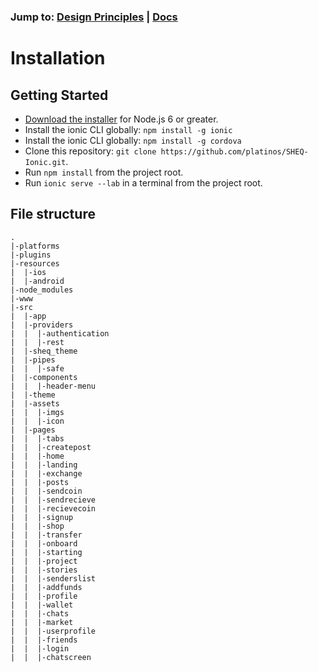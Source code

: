 
### Jump to: [Design Principles](https://platinos.github.io/SHEQ-Ionic)  |  [Docs](https://platinos.github.io/SHEQ-Ionic/docs)


# Installation

## Getting Started

-   [Download the installer](https://nodejs.org/)  for Node.js 6 or greater.
-   Install the ionic CLI globally:  `npm install -g ionic`
-   Install the ionic CLI globally:  `npm install -g cordova`
-   Clone this repository:  `git clone https://github.com/platinos/SHEQ-Ionic.git`.
-   Run  `npm install`  from the project root.
-   Run  `ionic serve --lab`  in a terminal from the project root.
                   
							
## File structure
```
.
|-platforms
|-plugins
|-resources
|  |-ios
|  |-android
|-node_modules
|-www
|-src
|  |-app
|  |-providers
|  |  |-authentication
|  |  |-rest
|  |-sheq_theme
|  |-pipes
|  |  |-safe
|  |-components
|  |  |-header-menu
|  |-theme
|  |-assets
|  |  |-imgs
|  |  |-icon
|  |-pages
|  |  |-tabs
|  |  |-createpost
|  |  |-home
|  |  |-landing
|  |  |-exchange
|  |  |-posts
|  |  |-sendcoin
|  |  |-sendrecieve
|  |  |-recievecoin
|  |  |-signup
|  |  |-shop
|  |  |-transfer
|  |  |-onboard
|  |  |-starting
|  |  |-project
|  |  |-stories
|  |  |-senderslist
|  |  |-addfunds
|  |  |-profile
|  |  |-wallet
|  |  |-chats
|  |  |-market
|  |  |-userprofile
|  |  |-friends
|  |  |-login
|  |  |-chatscreen
```
